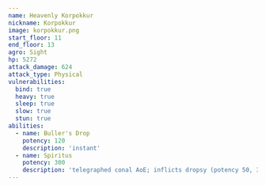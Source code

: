 ```yaml
---
name: Heavenly Korpokkur
nickname: Korpokkur
image: korpokkur.png
start_floor: 11
end_floor: 13
agro: Sight
hp: 5272
attack_damage: 624
attack_type: Physical
vulnerabilities:
  bind: true
  heavy: true
  sleep: true
  slow: true
  stun: true
abilities:
  - name: Buller's Drop
    potency: 120
    description: 'instant'
  - name: Spiritus
    potency: 300
    description: 'telegraphed conal AoE; inflicts dropsy (potency 50, 30s)'
---
```

